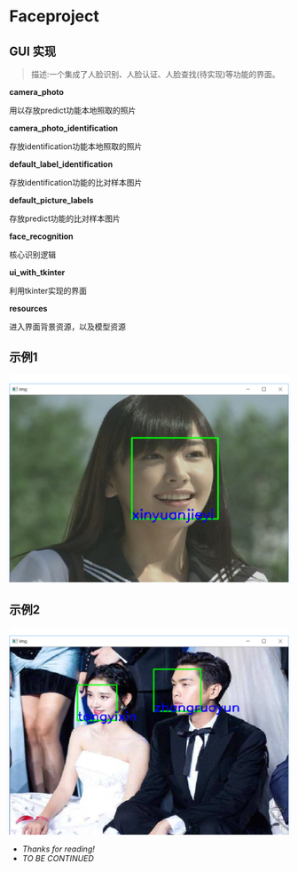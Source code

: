 # Faceproject
## GUI 实现
>描述:一个集成了人脸识别、人脸认证、人脸查找(待实现)等功能的界面。

**camera_photo**

用以存放predict功能本地照取的照片

**camera_photo_identification**

存放identification功能本地照取的照片

**default_label_identification**

存放identification功能的比对样本图片

**default_picture_labels**

存放predict功能的比对样本图片

**face_recognition**

核心识别逻辑

**ui_with_tkinter**

利用tkinter实现的界面

**resources**

进入界面背景资源，以及模型资源

## 示例1
![新垣结衣](/resources/answer_pic1.png)

## 示例2
![张若昀唐艺昕](/resources/answer_pic2.png)

* *Thanks for reading!*
* *TO BE CONTINUED*